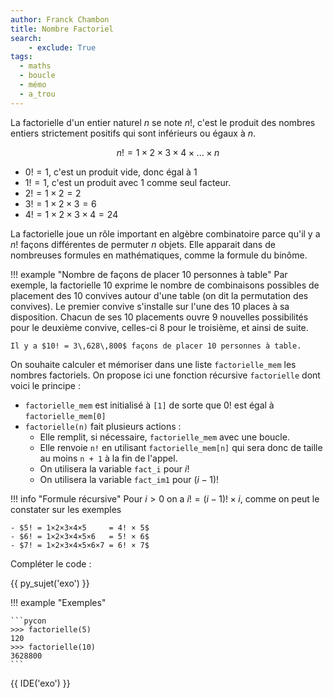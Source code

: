 ```yaml
---
author: Franck Chambon
title: Nombre Factoriel
search:
    - exclude: True
tags:
  - maths
  - boucle
  - mémo
  - a_trou
---
```

La factorielle d'un entier naturel $n$ se note $n!$, c'est le produit des nombres entiers strictement positifs qui sont inférieurs ou égaux à $n$.

$$n! = 1×2×3×4×...×n$$

- $0! = 1$, c'est un produit vide, donc égal à $1$
- $1! = 1$, c'est un produit avec $1$ comme seul facteur.
- $2! = 1×2 = 2$
- $3! = 1×2×3 = 6$
- $4! = 1×2×3×4 = 24$


La factorielle joue un rôle important en algèbre combinatoire parce qu'il y a $n!$ façons différentes de permuter $n$ objets. Elle apparait dans de nombreuses formules en mathématiques, comme la formule du binôme.

!!! example "Nombre de façons de placer 10 personnes à table"
    Par exemple, la factorielle 10 exprime le nombre de combinaisons possibles de placement des 10 convives autour d'une table (on dit la permutation des convives). Le premier convive s'installe sur l'une des 10 places à sa disposition. Chacun de ses 10 placements ouvre 9 nouvelles possibilités pour le deuxième convive, celles-ci 8 pour le troisième, et ainsi de suite.

    Il y a $10! = 3\,628\,800$ façons de placer 10 personnes à table.

On souhaite calculer et mémoriser dans une liste `factorielle_mem` les nombres factoriels. On propose ici une fonction récursive `factorielle` dont voici le principe :

- `factorielle_mem` est initialisé à `[1]` de sorte que $0!$ est égal à `factorielle_mem[0]`
- `factorielle(n)` fait plusieurs actions :
    - Elle remplit, si nécessaire, `factorielle_mem` avec une boucle.
    - Elle renvoie `n!` en utilisant `factorielle_mem[n]` qui sera donc de taille au moins `n + 1` à la fin de l'appel.
    - On utilisera la variable `fact_i` pour $i!$
    - On utilisera la variable `fact_im1` pour $(i-1)!$

!!! info "Formule récursive"
    Pour $i>0$ on a $i! = (i-1)! × i$, comme on peut le constater sur les exemples

    - $5! = 1×2×3×4×5     = 4! × 5$
    - $6! = 1×2×3×4×5×6   = 5! × 6$
    - $7! = 1×2×3×4×5×6×7 = 6! × 7$

Compléter le code :

{{ py_sujet('exo') }}

!!! example "Exemples"

    ```pycon
    >>> factorielle(5)
    120
    >>> factorielle(10)
    3628800
    ```

{{ IDE('exo') }}
